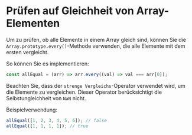 # Prüfen auf Gleichheit von Array-Elementen

Um zu prüfen, ob alle Elemente in einem Array gleich sind, können Sie die `Array.prototype.every()`-Methode verwenden, die alle Elemente mit dem ersten vergleicht.

So können Sie es implementieren:

```js
const allEqual = (arr) => arr.every((val) => val === arr[0]);
```

Beachten Sie, dass der `strenge Vergleichs`-Operator verwendet wird, um die Elemente zu vergleichen. Dieser Operator berücksichtigt die Selbstungleichheit von `NaN` nicht.

Beispielverwendung:

```js
allEqual([1, 2, 3, 4, 5, 6]); // false
allEqual([1, 1, 1, 1]); // true
```
